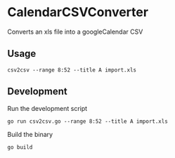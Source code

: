 # CalendarCSVConverter
Converts an xls file into a googleCalendar CSV

## Usage

`csv2csv --range 8:52 --title A import.xls`

## Development

Run the development script

`go run csv2csv.go --range 8:52 --title A import.xls`

Build the binary 

`go build`
